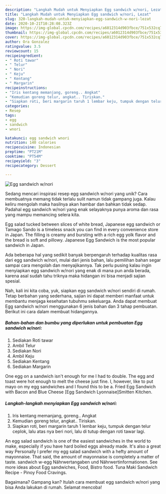 ```yaml
---
description: "Langkah Mudah untuk Menyiapkan Egg sandwich w/nori, Lezat"
title: "Langkah Mudah untuk Menyiapkan Egg sandwich w/nori, Lezat"
slug: 320-langkah-mudah-untuk-menyiapkan-egg-sandwich-w-nori-lezat
date: 2020-10-21T10:28:08.323Z
image: https://img-global.cpcdn.com/recipes/a6012314d903fbce/751x532cq70/egg-sandwich-wnori-foto-resep-utama.jpg
thumbnail: https://img-global.cpcdn.com/recipes/a6012314d903fbce/751x532cq70/egg-sandwich-wnori-foto-resep-utama.jpg
cover: https://img-global.cpcdn.com/recipes/a6012314d903fbce/751x532cq70/egg-sandwich-wnori-foto-resep-utama.jpg
author: Ora Gonzalez
ratingvalue: 3.5
reviewcount: 15
recipeingredient:
- " Roti tawar"
- " Telur"
- " Nori"
- " Keju"
- " Kentang"
- " Margarin"
recipeinstructions:
- "Iris kentang memanjang, goreng.. Angkat"
- "Kemudian goreng telur, angkat.. Tiriskan."
- "Siapkan roti, beri margarin taruh 1 lembar keju, tumpuk dengan telur ceplok, lalu atas nya beri nori, lalu di tutup dengan roti tawar lagi."
categories:
- Resep
tags:
- egg
- sandwich
- wnori

katakunci: egg sandwich wnori 
nutrition: 140 calories
recipecuisine: Indonesian
preptime: "PT21M"
cooktime: "PT54M"
recipeyield: "3"
recipecategory: Dessert

---
```



![Egg sandwich w/nori](https://img-global.cpcdn.com/recipes/a6012314d903fbce/751x532cq70/egg-sandwich-wnori-foto-resep-utama.jpg)

Sedang mencari inspirasi resep egg sandwich w/nori yang unik? Cara membuatnya memang tidak terlalu sulit namun tidak gampang juga. Kalau keliru mengolah maka hasilnya akan hambar dan bahkan tidak sedap. Padahal egg sandwich w/nori yang enak selayaknya punya aroma dan rasa yang mampu memancing selera kita.

Egg salad tucked between slices of white bread, Japanese egg sandwich or Tamago Sando is a timeless snack you can find in every convenience store in Japan. The filling is creamy and bursting with a rich egg yolk flavor and the bread is soft and pillowy. Japanese Egg Sandwich is the most popular sandwich in Japan.

Ada beberapa hal yang sedikit banyak berpengaruh terhadap kualitas rasa dari egg sandwich w/nori, mulai dari jenis bahan, lalu pemilihan bahan segar sampai cara mengolah dan menyajikannya. Tak perlu pusing kalau ingin menyiapkan egg sandwich w/nori yang enak di mana pun anda berada, karena asal sudah tahu triknya maka hidangan ini bisa menjadi sajian spesial.


Nah, kali ini kita coba, yuk, siapkan egg sandwich w/nori sendiri di rumah. Tetap berbahan yang sederhana, sajian ini dapat memberi manfaat untuk membantu menjaga kesehatan tubuhmu sekeluarga. Anda dapat membuat Egg sandwich w/nori menggunakan 6 jenis bahan dan 3 tahap pembuatan. Berikut ini cara dalam membuat hidangannya.

<!--inarticleads1-->

##### Bahan-bahan dan bumbu yang diperlukan untuk pembuatan Egg sandwich w/nori:

1. Sediakan  Roti tawar
1. Ambil  Telur
1. Sediakan  Nori
1. Ambil  Keju
1. Sediakan  Kentang
1. Sediakan  Margarin


One egg on a sandwich isn&#39;t enough for me I had to double. The egg and toast were hot enough to melt the cheese just fine. I, however, like to put mayo on my egg sandwiches and I found this to be a. Fried Egg Sandwich with Bacon and Blue Cheese [Egg Sandwich Lyonnaise]Smitten Kitchen. 

<!--inarticleads2-->

##### Langkah-langkah menyiapkan Egg sandwich w/nori:

1. Iris kentang memanjang, goreng.. Angkat
1. Kemudian goreng telur, angkat.. Tiriskan.
1. Siapkan roti, beri margarin taruh 1 lembar keju, tumpuk dengan telur ceplok, lalu atas nya beri nori, lalu di tutup dengan roti tawar lagi.


An egg salad sandwich is one of the easiest sandwiches in the world to make, especially if you have hard boiled eggs already made. It&#39;s also a great way Personally I prefer my egg salad sandwich with a hefty amount of mayonnaise. That said, the amount of mayonnaise is completely a matter of taste. sandwich w-egg Nährwertangaben und Nährwertinformationen. See more ideas about Egg sandwiches, Food, Bistro food. Tuna Maki Sandwich Recipe - Pinoy Food Cravings. 

Bagaimana? Gampang kan? Itulah cara membuat egg sandwich w/nori yang bisa Anda lakukan di rumah. Selamat mencoba!
